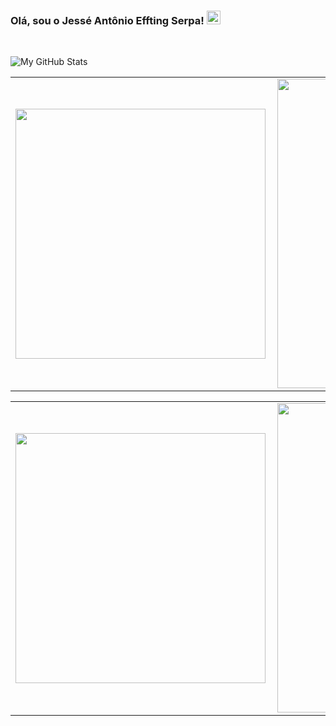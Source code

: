 <h3>Olá, sou o <a>Jessé Antônio Effting Serpa</a>! <img src="https://camo.githubusercontent.com/e8e7b06ecf583bc040eb60e44eb5b8e0ecc5421320a92929ce21522dbc34c891/68747470733a2f2f6d656469612e67697068792e636f6d2f6d656469612f6876524a434c467a6361737252346961377a2f67697068792e676966" href="#" width="22px"></h3>
<br>

![My GitHub Stats](https://github-readme-stats.vercel.app/api/?username=jesseantonio&count_private=true&theme=default&showicons=true&show_icons=true&hide=issues,stars&hide_border=true&custom_title=Minhas⠀Conquistas&icon_color=333D57&title_color=333D57&count_private=true)
<br>


<center>
<table>
    <tr>
        <td><img width="400px" align="left" src="![My GitHub Stats](https://github-readme-stats.vercel.app/api/?username=jesseantonio&count_private=true&theme=default&showicons=true&show_icons=true&hide=issues,stars&hide_border=true&custom_title=Minhas⠀Conquistas&icon_color=333D57&title_color=333D57)"/></td>
        <td><img width="495px" align="left" src="![Top Langs](https://github-readme-stats.vercel.app/api/top-langs/?username=jesseantonio&layout=compact&hide_border=true&custom_title=Minhas⠀Linguagens&icon_color=000000&title_color=000000&count_private=true)"/></td>
    </tr>   
</table>
</center>  

<center>
<table>
    <tr>
        <td><img width="400px" align="left" src="https://github-readme-stats.vercel.app/api/top-langs/?username=jesseantonio&hide=html&layout=compact&theme=buefy&count_private=true&theme=default&showicons=true&title_color=333D57" /></td>
        <td><img width="495px" align="left" src="https://github-readme-stats.vercel.app/api?username=jesseantonio&theme=buefy&hide=issues,stars&hide_border=trues&icon_color=333D57&title_color=333D57&custom_title=Minhas⠀Conquista"/></td>
    </tr>   
</table>
</center>  

